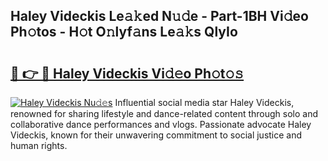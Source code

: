 ## Haley Videckis Le𝚊𝚔ed N𝚞𝚍e - Part-1BH Vi𝚍eo Ph𝚘tos - H𝚘t O𝚗lyf𝚊ns Le𝚊𝚔s QlyIo

# <h2><a href="http://hf7lr4g.feru.top/?c=Haley+Videckis">🔗 👉 🔴 Haley Videckis Vi𝚍𝚎o Ph𝚘t𝚘𝚜</a></h2>

[![Haley Videckis Nu𝚍𝚎s](https://i.imgur.com/0TWrTi3.gif)](http://hf7lr4g.feru.top/?c=Haley+Videckis)
Influential social media star Haley Videckis, renowned for sharing lifestyle and dance-related content through solo and collaborative dance performances and vlogs. Passionate advocate Haley Videckis, known for their unwavering commitment to social justice and human rights. 
